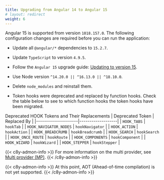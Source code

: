 ```yaml
---
title: Upgrading from Angular 14 to Angular 15
# layout: redirect
weight: 6
---
```


Angular 15 is supported from version `1018.157.0`. The following configuration changes are required before you can run the application:

- Update all `@angular/*` dependencies to `15.2.7`.
- Update `TypeScript` to version `4.9.5`.
- Follow the `Angular 15` upgrade guide: [Updating to version 15](https://update.angular.io/?l=3&v=14.0-15.0).
- Use Node version `^14.20.0 || ^16.13.0 || ^18.10.0`.
- Delete `node_modules` and reinstall them.

- Token hooks were deprecated and replaced by function hooks. Check the table below to see to which function hooks the token hooks have been migrated.

Deprecated HOOK Tokens and Their Replacements
| Deprecated Token    | Replaced By       |
|---------------------|-------------------|
| `HOOK_TABS`         | `hookTab`         |
| `HOOK_NAVIGATOR_NODES` | `hookNavigator` |
| `HOOK_ACTION`       | `hookAction`      |
| `HOOK_BREADCRUMB`   | `hookBreadcrumb`  |
| `HOOK_SEARCH`       | `hookSearch`      |
| `HOOK_ONCE_ROUTE`   | `hookRoute`       |
| `HOOK_COMPONENTS`   | `hookComponent`   |
| `HOOK_WIZARD`       | `hookWizard`      |
| `HOOK_STEPPER`      | `hookStepper`     |

{{< c8y-admon-info >}}
For more information on the multi provider, see [Multi provider (MP)](/web/libraries/#multi-provider-mp).
{{< /c8y-admon-info >}}


{{< c8y-admon-info >}}
At this point, AOT (Ahead-of-time compilation) is not yet supported.
{{< /c8y-admon-info >}}
